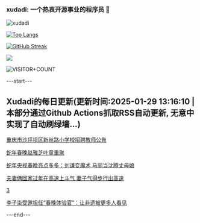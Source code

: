 ### xudadi: 一个热衷开源事业的程序员 👋

![xudadi](https://github-readme-stats-git-masterorgs-github-readme-stats-team.vercel.app/api?username=xudadi)

[![Top Langs](https://github-readme-stats.vercel.app/api/top-langs/?username=xudadi)](https://github.com/anuraghazra/github-readme-stats)

[![GitHub Streak](https://streak-stats.demolab.com?user=xudadi&locale=zh_Hans)](https://git.io/streak-stats)

![](https://raw.githubusercontent.com/xudadi/xudadi/main/assets/github-contribution-grid-snake.svg)

![VISITOR+COUNT](https://komarev.com/ghpvc/?username=xudadi&label=VISITOR+COUNT)


---start---

## Xudadi的每日更新(更新时间:2025-01-29 13:16:10 | 本部分通过Github Actions抓取RSS自动更新, 无意中实现了自动刷绿墙...)

[重庆市沙坪坝区新丝路小学校招聘教师公告](https://www.gongkaoleida.com/article/2277560)

[蛇年春晚赵雅芝叶童重聚](https://m.163.com/news/article/JN1473DS0001899O.html)

[蛇年央视春晚亮点多多：刘谦变魔术 马丽当沈腾丈母娘](https://m.163.com/news/article/JN0OLTVL051492T3.html)

[夫妻俩回家过年在高速上斗气 妻子气得步行出高速](https://m.163.com/news/article/JN0JR5JD051492T3.html)

[3](https://m.163.com/touch/news/sub/domestic)

[李子柒受邀担任“春晚体验官”：让非遗被更多人看见](https://m.163.com/news/article/JN08QLGK051492T3.html)

---end---
